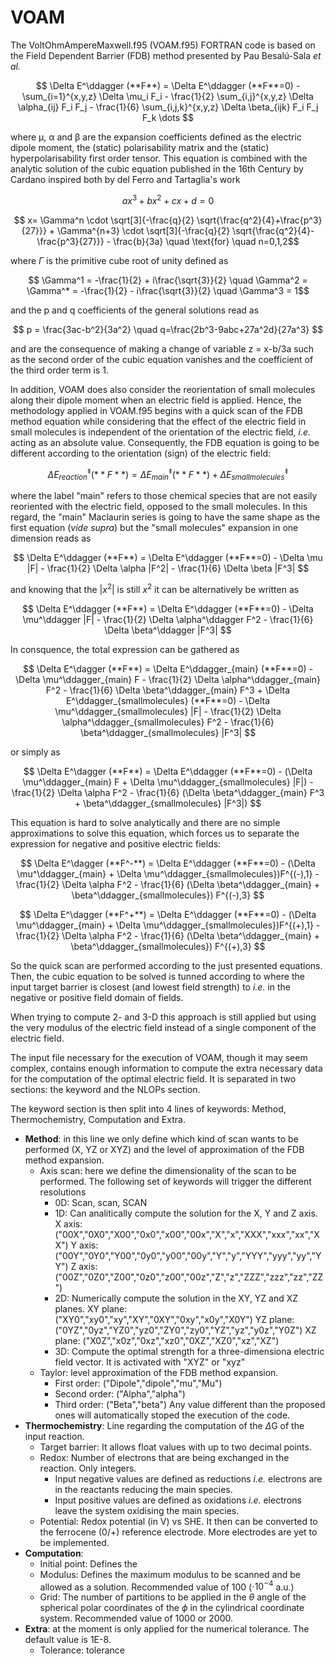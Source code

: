 # VOAM

The VoltOhmAmpereMaxwell.f95 (VOAM.f95) FORTRAN code is based on the Field Dependent Barrier (FDB) method presented by Pau Besalú-Sala _et al._ 

$$ \Delta E^\ddagger (**F**) = \Delta E^\ddagger (**F**=0) - \sum_{i=1}^{x,y,z} \Delta \mu_i F_i - \frac{1}{2} \sum_{i,j}^{x,y,z} \Delta \alpha_{ij} F_i F_j - \frac{1}{6} \sum_{i,j,k}^{x,y,z} \Delta \beta_{ijk} F_i F_j F_k \dots $$ 

where μ, α and β are the expansion coefficients defined as the electric dipole moment, the (static) polarisability matrix and the (static) hyperpolarisability first order tensor. This equation is combined with the analytic solution of the cubic equation published in the 16th Century by Cardano inspired both by del Ferro and Tartaglia's work

$$ ax^3 + bx^2 + cx + d = 0 $$

$$ x= \Gamma^n \cdot \sqrt[3]{-\frac{q}{2} \sqrt{\frac{q^2}{4}+\frac{p^3}{27}}} + \Gamma^{n+3} \cdot \sqrt[3]{-\frac{q}{2} \sqrt{\frac{q^2}{4}-\frac{p^3}{27}}} - \frac{b}{3a} \quad \text{for} \quad n=0,1,2$$

where $\Gamma$ is the primitive cube root of unity defined as

$$ \Gamma^1 = -\frac{1}{2} + i\frac{\sqrt{3}}{2} \quad \Gamma^2 = \Gamma^* = -\frac{1}{2} - i\frac{\sqrt{3}}{2} \quad \Gamma^3 = 1$$

and the p and q coefficients of the general solutions read as

$$ p = \frac{3ac-b^2}{3a^2} \quad q=\frac{2b^3-9abc+27a^2d}{27a^3} $$

and are the consequence of making a change of variable z = x-b/3a such as the second order of the cubic equation vanishes and the coefficient of the third order term is 1.

In addition, VOAM does also consider the reorientation of small molecules along their dipole moment when an electric field is applied. Hence, the methodology applied in VOAM.f95 begins with a quick scan of the FDB method equation while considering that the effect of the electric field in small molecules is independent of the orientation of the electric field, _i.e._ acting as an absolute value. Consequently, the FDB equation is going to be different according to the orientation (sign) of the electric field:

$$ \Delta E^\ddagger_{reaction} (**F**) = \Delta E^\ddagger_{main} (**F**) + \Delta E^\ddagger_{small molecules} $$

where the label "main" refers to those chemical species that are not easily reoriented with the electric field, opposed to the small molecules. In this regard, the "main" Maclaurin series is going to have the same shape as the first equation (_vide supra_) but the "small molecules" expansion in one dimension reads as

$$ \Delta E^\ddagger (**F**) = \Delta E^\ddagger (**F**=0) - \Delta \mu |F| - \frac{1}{2} \Delta \alpha |F^2| - \frac{1}{6} \Delta \beta |F^3| $$

and knowing that the $|x^2|$ is still $x^2$ it can be alternatively be written as

$$ \Delta E^\ddagger (**F**) = \Delta E^\ddagger (**F**=0) - \Delta \mu^\ddagger |F| - \frac{1}{2} \Delta \alpha^\ddagger F^2 - \frac{1}{6} \Delta \beta^\ddagger |F^3| $$

In consquence, the total expression can be gathered as

$$ \Delta E^\dagger (**F**) = \Delta E^\ddagger_{main} (**F**=0) - \Delta \mu^\ddagger_{main} F - \frac{1}{2} \Delta \alpha^\ddagger_{main} F^2 - \frac{1}{6} \Delta \beta^\ddagger_{main} F^3 + \Delta E^\ddagger_{smallmolecules} (**F**=0) - \Delta \mu^\ddagger_{smallmolecules} |F| - \frac{1}{2} \Delta \alpha^\ddagger_{smallmolecules} F^2 - \frac{1}{6} \beta^\ddagger_{smallmolecules} |F^3| $$

or simply as

$$ \Delta E^\dagger (**F**) = \Delta E^\ddagger (**F**=0) - (\Delta \mu^\ddagger_{main} F + \Delta \mu^\ddagger_{smallmolecules} |F|) - \frac{1}{2} \Delta \alpha F^2 - \frac{1}{6} (\Delta \beta^\ddagger_{main} F^3 + \beta^\ddagger_{smallmolecules} |F^3|) $$

This equation is hard to solve analytically and there are no simple approximations to solve this equation, which forces us to separate the expression for negative and positive electric fields:

$$ \Delta E^\dagger (**F^-**) = \Delta E^\ddagger (**F**=0) - (\Delta \mu^\ddagger_{main} + \Delta \mu^\ddagger_{smallmolecules})F^{(-),1} - \frac{1}{2} \Delta \alpha F^2 - \frac{1}{6} (\Delta \beta^\ddagger_{main} + \beta^\ddagger_{smallmolecules}) F^{(-),3} $$

$$ \Delta E^\dagger (**F^+**) = \Delta E^\ddagger (**F**=0) - (\Delta \mu^\ddagger_{main} + \Delta \mu^\ddagger_{smallmolecules})F^{(+),1} - \frac{1}{2} \Delta \alpha F^2 - \frac{1}{6} (\Delta \beta^\ddagger_{main} + \beta^\ddagger_{smallmolecules}) F^{(+),3} $$

So the quick scan are performed according to the just presented equations. Then, the cubic equation to be solved is tunned according to where the input target barrier is closest (and lowest field strength) to _i.e._ in the negative or positive field domain of fields.

When trying to compute 2- and 3-D this approach is still applied but using the very modulus of the electric field instead of a single component of the electric field.

The input file necessary for the execution of VOAM, though it may seem complex, contains enough information to compute the extra necessary data for the computation of the optimal electric field. It is separated in two sections: the keyword and the NLOPs section.

The keyword section is then split into 4 lines of keywords: Method, Thermochemistry, Computation and Extra.
- **Method**: in this line we only define which kind of scan wants to be performed (X, YZ or XYZ) and the level of approximation of the FDB method expansion.
  - Axis scan: here we define the dimensionality of the scan to be performed. The following set of keywords will trigger the different resolutions
    - 0D: Scan, scan, SCAN
    - 1D: Can analitically compute the solution for the X, Y and Z axis.
        X axis: ("00X","0X0","X00","0x0","x00","00x","X","x","XXX","xxx","xx","XX")
        Y axis: ("00Y","0Y0","Y00","0y0","y00","00y","Y","y","YYY","yyy","yy","YY")
        Z axis: ("00Z","0Z0","Z00","0z0","z00","00z","Z","z","ZZZ","zzz","zz","ZZ")
    - 2D: Numerically compute the solution in the XY, YZ and XZ planes.
        XY plane: ("XY0","xy0","xy","XY","0XY","0xy","x0y","X0Y")
        YZ plane: ("0YZ","0yz","YZ0","yz0","ZY0","zy0","YZ","yz","y0z","Y0Z")
        XZ plane: ("X0Z","x0z","0xz","xz0","0XZ","XZ0","xz","XZ")
    - 3D: Compute the optimal strength for a three-dimensiona electric field vector. It is activated with "XYZ" or "xyz"
  - Taylor: level approximation of the FDB method expansion.
    - First order: ("Dipole","dipole","mu","Mu")
    - Second order: ("Alpha","alpha")
    - Third order: ("Beta","beta")
  Any value different than the proposed ones will automatically stoped the execution of the code.
- **Thermochemistry**: Line regarding the computation of the $\Delta$G of the input reaction.
  - Target barrier: It allows float values with up to two decimal points.
  - Redox: Number of electrons that are being exchanged in the reaction. Only integers.
      - Input negative values are defined as reductions _i.e._ electrons are in the reactants reducing the main species.
      - Input positive values are defined as oxidations _i.e._ electrons leave the system oxidising the main species.
  - Potential: Redox potential (in V) vs SHE. It then can be converted to the ferrocene (0/+) reference electrode. More electrodes are yet to be implemented.
- **Computation**: 
  - Initial point: Defines the 
  - Modulus: Defines the maximum modulus to be scanned and be allowed as a solution. Recommended value of 100 ($\cdot 10^{-4}$ a.u.)
  - Grid: The number of partitions to be applied in the $\theta$ angle of the spherical polar coordinates of the $\phi$ in the cylindrical coordinate system. Recommended value of 1000 or 2000.
- **Extra**: at the moment is only applied for the numerical tolerance. The default value is 1E-8.
  - Tolerance: tolerance
